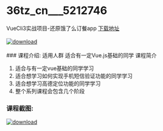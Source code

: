 # 36tz_cn___5212746
VueCli3实战项目-还原饿了么订餐app
[下载地址](http://www.36tz.cn/article/5212746 "下载地址")
<br/></br>[![download](http://36tz.cn/muke_img/2020_05_2-16.png "下载地址")](http://www.36tz.cn/article/5212746 "下载地址")
<br/></br>### 课程介绍:
适用人群
适合有一定Vue.js基础的同学
课程简介
1. 适合与有一定vue基础的同学学习
2. 适合想学习如何实现手机短信验证功能的同学学习
3. 适合想学习高德定位功能的同学学习
4. 整个系列课程会包含几个阶段

### 课程截图:
[![download](http://36tz.cn/muke_img/2020_05_1-16.png "下载地址")](http://www.36tz.cn/article/5212746 "下载地址")
